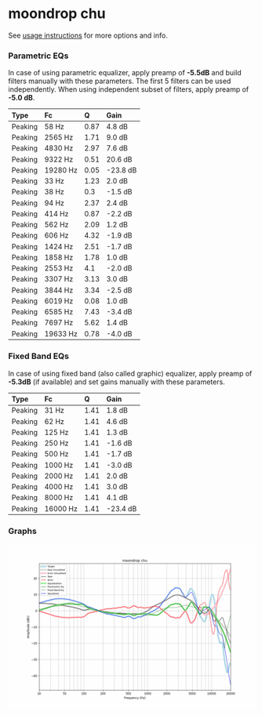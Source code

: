 # moondrop chu
See [usage instructions](https://github.com/jaakkopasanen/AutoEq#usage) for more options and info.

### Parametric EQs
In case of using parametric equalizer, apply preamp of **-5.5dB** and build filters manually
with these parameters. The first 5 filters can be used independently.
When using independent subset of filters, apply preamp of **-5.0 dB**.

| Type    | Fc       |    Q | Gain     |
|:--------|:---------|:-----|:---------|
| Peaking | 58 Hz    | 0.87 | 4.8 dB   |
| Peaking | 2565 Hz  | 1.71 | 9.0 dB   |
| Peaking | 4830 Hz  | 2.97 | 7.6 dB   |
| Peaking | 9322 Hz  | 0.51 | 20.6 dB  |
| Peaking | 19280 Hz | 0.05 | -23.8 dB |
| Peaking | 33 Hz    | 1.23 | 2.0 dB   |
| Peaking | 38 Hz    | 0.3  | -1.5 dB  |
| Peaking | 94 Hz    | 2.37 | 2.4 dB   |
| Peaking | 414 Hz   | 0.87 | -2.2 dB  |
| Peaking | 562 Hz   | 2.09 | 1.2 dB   |
| Peaking | 606 Hz   | 4.32 | -1.9 dB  |
| Peaking | 1424 Hz  | 2.51 | -1.7 dB  |
| Peaking | 1858 Hz  | 1.78 | 1.0 dB   |
| Peaking | 2553 Hz  | 4.1  | -2.0 dB  |
| Peaking | 3307 Hz  | 3.13 | 3.0 dB   |
| Peaking | 3844 Hz  | 3.34 | -2.5 dB  |
| Peaking | 6019 Hz  | 0.08 | 1.0 dB   |
| Peaking | 6585 Hz  | 7.43 | -3.4 dB  |
| Peaking | 7697 Hz  | 5.62 | 1.4 dB   |
| Peaking | 19633 Hz | 0.78 | -4.0 dB  |

### Fixed Band EQs
In case of using fixed band (also called graphic) equalizer, apply preamp of **-5.3dB**
(if available) and set gains manually with these parameters.

| Type    | Fc       |    Q | Gain     |
|:--------|:---------|:-----|:---------|
| Peaking | 31 Hz    | 1.41 | 1.8 dB   |
| Peaking | 62 Hz    | 1.41 | 4.6 dB   |
| Peaking | 125 Hz   | 1.41 | 1.3 dB   |
| Peaking | 250 Hz   | 1.41 | -1.6 dB  |
| Peaking | 500 Hz   | 1.41 | -1.7 dB  |
| Peaking | 1000 Hz  | 1.41 | -3.0 dB  |
| Peaking | 2000 Hz  | 1.41 | 2.0 dB   |
| Peaking | 4000 Hz  | 1.41 | 3.0 dB   |
| Peaking | 8000 Hz  | 1.41 | 4.1 dB   |
| Peaking | 16000 Hz | 1.41 | -23.4 dB |

### Graphs
![](./moondrop%20chu.png)